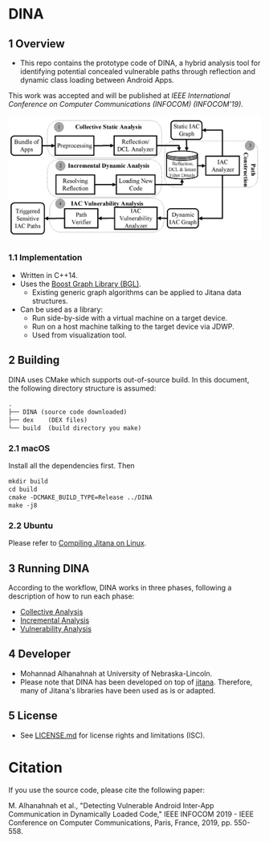 DINA
======

## 1 Overview

- This repo contains the prototype code of DINA, a hybrid analysis tool for identifying potential concealed vulnerable paths through reflection and dynamic class loading between Android Apps.

This work was accepted and will be published at *IEEE International Conference on Computer Communications (INFOCOM) (INFOCOM'19)*.

![picture](images/WorkFlowOfDINA_V4.png)


### 1.1 Implementation

- Written in C++14.
- Uses the [Boost Graph Library (BGL)](http://www.boost.org/libs/graph/doc/).
    - Existing generic graph algorithms can be applied to Jitana data
      structures.
- Can be used as a library:
    - Run side-by-side with a virtual machine on a target device.
    - Run on a host machine talking to the target device via JDWP.
    - Used from visualization tool.

## 2 Building

DINA uses CMake which supports out-of-source build. In this document, the
following directory structure is assumed:

    .
    ├── DINA (source code downloaded)
    ├── dex    (DEX files)
    └── build  (build directory you make)

### 2.1 macOS

Install all the dependencies first. Then

    mkdir build
    cd build
    cmake -DCMAKE_BUILD_TYPE=Release ../DINA
    make -j8

### 2.2 Ubuntu

Please refer to [Compiling Jitana on Linux](https://github.com/ytsutano/jitana/blob/master/doc/jitana_on_ubuntu.md).


## 3 Running DINA

According to the workflow, DINA works in three phases, following a description of how to run each phase:
- [Collective Analysis](tools/CollectiveAnalysis/README.md)
- [Incremental Analysis](tools/IncrementalAnalysis/README.md)
- [Vulnerability Analysis](tools/VulAnalysis)

## 4 Developer

- Mohannad Alhanahnah at University of Nebraska-Lincoln.
- Please note that DINA has been developed on top of [jitana](https://github.com/ytsutano/jitana). Therefore, many of Jitana's libraries have been used as is or adapted.

## 5 License

- See [LICENSE.md](LICENSE.md) for license rights and limitations (ISC).

# Citation
If you use the source code, please cite the following paper:

M. Alhanahnah et al., "Detecting Vulnerable Android Inter-App Communication in Dynamically Loaded Code," IEEE INFOCOM 2019 - IEEE Conference on Computer Communications, Paris, France, 2019, pp. 550-558.

